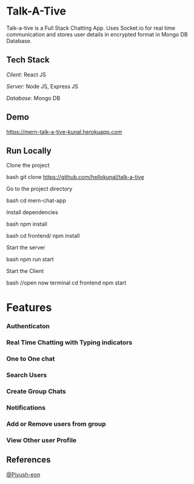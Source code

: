 # Talk-A-Tive

Talk-a-tive is a Full Stack Chatting App.
Uses Socket.io for real time communication and stores user details in encrypted format in Mongo DB Database.
## Tech Stack

*Client:* React JS

*Server:* Node JS, Express JS

*Database:* Mongo DB
  
## Demo

https://mern-talk-a-tive-kunal.herokuapp.com

## Run Locally

Clone the project

bash
  git clone https://github.com/hellokunal/talk-a-tive


Go to the project directory

bash
  cd mern-chat-app


Install dependencies

bash
  npm install


bash
  cd frontend/
  npm install


Start the server

bash
  npm run start

Start the Client

bash
  //open now terminal
  cd frontend
  npm start


  
# Features

### Authenticaton
### Real Time Chatting with Typing indicators
### One to One chat
### Search Users
### Create Group Chats
### Notifications 
### Add or Remove users from group
### View Other user Profile

## References
[@Piyush-eon](https://github.com/piyush-eon)